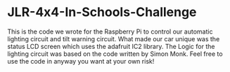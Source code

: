 # JLR-4x4-In-Schools-Challenge

This is the code we wrote for the Raspberry Pi to control our automatic lighting circuit and tilt warning circuit. 
What made our car unique was the status LCD screen which uses the adafruit IC2 library.
The Logic for the lighting circuit was based on the code written by Simon Monk.
Feel free to use the code in anyway you want at your own risk!


